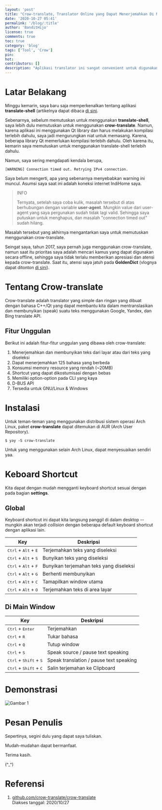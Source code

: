 ```yaml
---
layout: 'post'
title: "Crow-translate, Translator Online yang Dapat Menerjemahkan Di Mana Saja"
date: '2020-10-27 05:41'
permalink: '/blog/:title'
author: 'BanditHijo'
license: true
comments: true
toc: true
category: 'blog'
tags: ['Tool', 'Crow']
pin:
hot:
contributors: []
description: "Aplikasi translator ini sangat convenient untuk digunakan. Karena kita dapat menerjemahkan kata/kalimat apa saja yang kita temui di desktop, selama kata/kalimat tersebut dapat diseleksi."
---
```


# Latar Belakang

Minggu kemarin, saya baru saja memperkenalkan tentang aplikasi **translate-shell** (artikelnya dapat dibaca [di sini](/blog/translate-shell-translator-cli-mudah).

Sebenarnya, sebelum memutuskan untuk menggunakan **translate-shell**, saya lebih dulu memutuskan untuk menggunakan **crow-translate**. Namun, karena aplikasi ini menggunakan Qt library dan harus melakukan kompilasi terlebih dahulu, saya jadi mengurungkan niat untuk memasang. Karena, beberapa library Qt memerlukan kompilasi terlebih dahulu. Oleh karena itu, kemarin saya memutuskan untuk menggunakan translate-shell terlebih dahulu.

Namun, saya sering mengdapati kendala berupa,

```
[WARNING] Connection timed out. Retrying IPv4 connection.
```

Saya belum mengerti, apa yang sebenarnya menyebabkan warning ini muncul. Asumsi saya saat ini adalah koneksi internet IndiHome saya.

> INFO
> 
> Ternyata, setelah saya coba kulik, masalah tersebut di atas berhubungan dengan variable **user-agent**. Mungkin value dari user-agent yang saya pergunakan sudah tidak lagi valid. Sehingga saya putuskan untuk menghapus, dan masalah "connection timed out" sudah hilang.

Masalah tersebut yang akhirnya mengantarkan saya untuk memutuskan menggunakan crow-translate.

Seingat saya, tahun 2017, saya pernah juga menggunakan crow-translate, namun saat itu prioritas saya adalah mencari kamus yang dapat digunakan secara offline, sehingga saya tidak terlalu memberikan apresiasi dan atensi kepada crow-translate. Saat itu, atensi saya jatuh pada **GoldenDict** (vlognya dapat ditonton [di sini](/vlog/review-goldendict-pt1)).


# Tentang Crow-translate

Crow-translate adalah translator yang simple dan ringan yang dibuat dengan bahasa C++/Qt yang dapat membantu kita dalam mentranslasikan dan membunyikan (speak) suatu teks menggunakan Google, Yandex, dan Bing translate API.


## Fitur Unggulan

Berikut ini adalah fitur-fitur unggulan yang dibawa oleh crow-translate:

1. Menerjemahkan dan membunyikan teks dari layar atau dari teks yang diseleksi
2. Dapat menerjemahkan 125 bahasa yang berbeda
3. Konsumsi memory resource yang rendah (~20MB)
4. Shortcut yang dapat dikostumisasi dengan bebas
5. Memiliki option-option pada CLI yang kaya
6. D-BUS API
7. Tersedia untuk GNU/Linux & Windows


# Instalasi

Untuk teman-teman yang menggunakan distribusi sistem operasi Arch Linux, paket **crow-translate** dapat ditemukan di AUR (Arch User Repository).

```
$ yay -S crow-translate
```

Untuk yang menggunakan selain Arch Linux, dapat menyesuaikan sendiri yaa.


# Keboard Shortcut

Kita dapat dengan mudah mengganti keyboard shortcut sesuai dengan pada bagian **settings**.


## Global

Keyboard shortcut ini dapat kita langsung panggil di dalam desktop --mungkin akan terjadi *collision* dengan beberapa default keyboard shortcut dengan aplikasi lain.

| Key                                             | Deskripsi                               |
| ----------------------------------------------- | ----------------------------------------|
| <kbd>Ctrl</kbd> + <kbd>Alt</kbd> + <kbd>E</kbd> | Terjemahkan teks yang diseleksi         |
| <kbd>Ctrl</kbd> + <kbd>Alt</kbd> + <kbd>S</kbd> | Bunyikan teks yang diseleksi            |
| <kbd>Ctrl</kbd> + <kbd>Alt</kbd> + <kbd>F</kbd> | Bunyikan terjemahan teks yang diseleksi |
| <kbd>Ctrl</kbd> + <kbd>Alt</kbd> + <kbd>G</kbd> | Berhenti membunyikan                    |
| <kbd>Ctrl</kbd> + <kbd>Alt</kbd> + <kbd>C</kbd> | Tamapilkan window utama                 |
| <kbd>Ctrl</kbd> + <kbd>Alt</kbd> + <kbd>O</kbd> | Terjemahkan teks di area layar          |


## Di Main Window

| Key                                               | Deskripsi                               |
| ------------------------------------------------- | --------------------------------------- |
| <kbd>Ctrl</kbd> + <kbd>Enter</kbd>                | Terjemahkan                             |
| <kbd>Ctrl</kbd> + <kbd>R</kbd>                    | Tukar bahasa                            |
| <kbd>Ctrl</kbd> + <kbd>Q</kbd>                    | Tutup window                            |
| <kbd>Ctrl</kbd> + <kbd>S</kbd>                    | Speak source / pause text speaking      |
| <kbd>Ctrl</kbd> + <kbd>Shift</kbd> + <kbd>S</kbd> | Speak translation / pause text speaking |
| <kbd>Ctrl</kbd> + <kbd>Shift</kbd> + <kbd>C</kbd> | Salin terjemahan ke Clipboard           |


# Demonstrasi

![Gambar 1](https://i.postimg.cc/L8Hwc0zz/gambar-01.gif)


# Pesan Penulis

Sepertinya, segini dulu yang dapat saya tuliskan.

Mudah-mudahan dapat bermanfaat.

Terima kasih.

(^_^)


# Referensi

1. [github.com/crow-translate/crow-translate](https://github.com/crow-translate/crow-translate)
<br>Diakses tanggal: 2020/10/27
